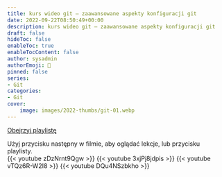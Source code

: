 ```yaml
---
title: kurs wideo git – zaawansowane aspekty konfiguracji git
date: 2022-09-22T08:50:49+00:00
description: kurs wideo git – zaawansowane aspekty konfiguracji git
draft: false
hideToc: false
enableToc: true
enableTocContent: false
author: sysadmin
authorEmoji: 🐧
pinned: false
series:
- Git
categories:
- Git
cover:
    image: images/2022-thumbs/git-01.webp
---
```

<a href="https://youtu.be/zDzNrnt9Qgw?list=PL8iI5aR-61mqAr3ipK5BvmMKLqYbJgIkB" target="_blank" rel="noreferrer noopener">Obejrzyj playlistę</a>
<figcaption>Użyj przycisku następny w filmie, aby oglądać lekcje, lub przycisku playlisty.</figcaption>
{{< youtube zDzNrnt9Qgw >}}
{{< youtube 3xjPj8jdpis >}}
{{< youtube vTQz6R-W2I8 >}}
{{< youtube DQu4NSzbkho >}}